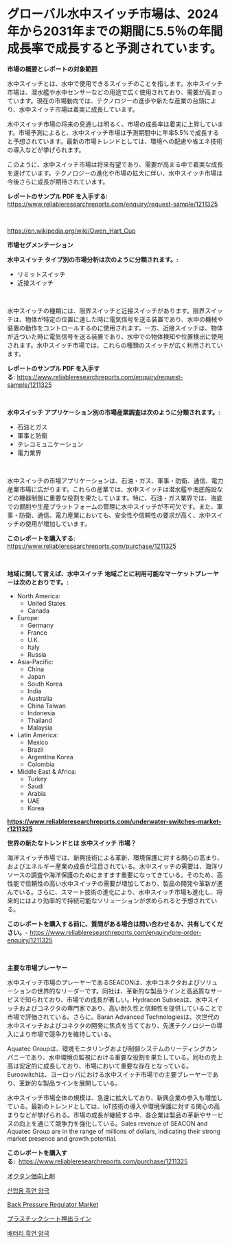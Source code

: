 <p><h1>グローバル水中スイッチ市場は、2024年から2031年までの期間に5.5％の年間成長率で成長すると予測されています。</h1></p><p><strong>市場の概要とレポートの対象範囲</strong></p>
<p><p>水中スイッチとは、水中で使用できるスイッチのことを指します。水中スイッチ市場は、潜水艦や水中センサーなどの用途で広く使用されており、需要が高まっています。現在の市場動向では、テクノロジーの進歩や新たな産業の台頭により、水中スイッチ市場は着実に成長しています。</p><p>水中スイッチ市場の将来の見通しは明るく、市場の成長率は着実に上昇しています。市場予測によると、水中スイッチ市場は予測期間中に年率5.5%で成長すると予想されています。最新の市場トレンドとしては、環境への配慮や省エネ技術の導入などが挙げられます。</p><p>このように、水中スイッチ市場は将来有望であり、需要が高まる中で着実な成長を遂げています。テクノロジーの進化や市場の拡大に伴い、水中スイッチ市場は今後さらに成長が期待されています。</p></p>
<p><strong>レポートのサンプル PDF を入手する:</strong> <a href="https://www.reliableresearchreports.com/enquiry/request-sample/1211325">https://www.reliableresearchreports.com/enquiry/request-sample/1211325</a></p>
<p>&nbsp;</p>
<p><a href="https://en.wikipedia.org/wiki/Owen_Hart_Cup">https://en.wikipedia.org/wiki/Owen_Hart_Cup</a></p>
<p><strong>市場セグメンテーション</strong></p>
<p><strong>水中スイッチ タイプ別の市場分析は次のように分類されます。:</strong></p>
<p><ul><li>リミットスイッチ</li><li>近接スイッチ</li></ul></p>
<p>&nbsp;</p>
<p><p>水中スイッチの種類には、限界スイッチと近接スイッチがあります。限界スイッチは、物体が特定の位置に達した時に電気信号を送る装置であり、水中の機械や装置の動作をコントロールするのに使用されます。一方、近接スイッチは、物体が近づいた時に電気信号を送る装置であり、水中での物体検知や位置検出に使用されます。水中スイッチ市場では、これらの種類のスイッチが広く利用されています。</p></p>
<p><strong>レポートのサンプル PDF を入手する:</strong>&nbsp;<a href="https://www.reliableresearchreports.com/enquiry/request-sample/1211325">https://www.reliableresearchreports.com/enquiry/request-sample/1211325</a></p>
<p>&nbsp;</p>
<p><strong> 水中スイッチ アプリケーション別の市場産業調査は次のように分類されます。:</strong></p>
<p><ul><li>石油とガス</li><li>軍事と防衛</li><li>テレコミュニケーション</li><li>電力業界</li></ul></p>
<p>&nbsp;</p>
<p><p>水中スイッチの市場アプリケーションは、石油・ガス、軍事・防衛、通信、電力産業市場に広がります。これらの産業では、水中スイッチは潜水艦や海底施設などの機器制御に重要な役割を果たしています。特に、石油・ガス業界では、海底での掘削や生産プラットフォームの管理に水中スイッチが不可欠です。また、軍事・防衛、通信、電力産業においても、安全性や信頼性の要求が高く、水中スイッチの使用が増加しています。</p></p>
<p><strong>このレポートを購入する:</strong>&nbsp; <a href="https://www.reliableresearchreports.com/purchase/1211325">https://www.reliableresearchreports.com/purchase/1211325</a></p>
<p>&nbsp;</p>
<p><strong>地域に関して言えば、水中スイッチ 地域ごとに利用可能なマーケットプレーヤーは次のとおりです。:</strong></p>
<p><ul>
    <li>
        North America:
        <ul>
            <li>United States</li>
            <li>Canada</li>
        </ul>
    </li>
    <li>
        Europe:
        <ul>
            <li>Germany</li>
            <li>France</li>
            <li>U.K.</li>
            <li>Italy</li>
            <li>Russia</li>
        </ul>
    </li>
    <li>
        Asia-Pacific:
        <ul>
            <li>China</li>
            <li>Japan</li>
            <li>South Korea</li>
            <li>India</li>
            <li>Australia</li>
            <li>China Taiwan</li>
            <li>Indonesia</li>
            <li>Thailand</li>
            <li>Malaysia</li>
        </ul>
    </li>
    <li>
        Latin America:
        <ul>
            <li>Mexico</li>
            <li>Brazil</li>
            <li>Argentina Korea</li>
            <li>Colombia</li>
        </ul>
    </li>
    <li>
        Middle East & Africa:
        <ul>
            <li>Turkey</li>
            <li>Saudi</li>
            <li>Arabia</li>
            <li>UAE</li>
            <li>Korea</li>
        </ul>
    </li>
    </ul></p>
<p><strong><a href="https://www.reliableresearchreports.com/underwater-switches-market-r1211325">https://www.reliableresearchreports.com/underwater-switches-market-r1211325</a></strong>&nbsp;</p>
<p><strong>世界の新たなトレンドとは 水中スイッチ 市場？</strong></p>
<p><p>海洋スイッチ市場では、新興技術による革新、環境保護に対する関心の高まり、およびエネルギー産業の成長が注目されている。水中スイッチの需要は、海洋リソースの調査や海洋保護のためにますます重要になってきている。そのため、高性能で信頼性の高い水中スイッチの需要が増加しており、製品の開発や革新が進んでいる。さらに、スマート技術の進化により、水中スイッチ市場も進化し、将来的にはより効率的で持続可能なソリューションが求められると予想されている。</p></p>
<p><strong>このレポートを購入する前に、質問がある場合は問い合わせるか、共有してください。</strong>- <a href="https://www.reliableresearchreports.com/enquiry/pre-order-enquiry/1211325">https://www.reliableresearchreports.com/enquiry/pre-order-enquiry/1211325</a></p>
<p>&nbsp;</p>
<p><strong>主要な市場プレーヤー</strong></p>
<p><p>水中スイッチ市場のプレーヤーであるSEACONは、水中コネクタおよびソリューションの世界的なリーダーです。同社は、革新的な製品ラインと高品質なサービスで知られており、市場での成長が著しい。Hydracon Subseaは、水中スイッチおよびコネクタの専門家であり、高い耐久性と信頼性を提供していることで市場で評価されている。さらに、Baran Advanced Technologiesは、次世代の水中スイッチおよびコネクタの開発に焦点を当てており、先進テクノロジーの導入により市場で競争力を維持している。</p><p>Aquatec Groupは、環境モニタリングおよび制御システムのリーディングカンパニーであり、水中環境の監視における重要な役割を果たしている。同社の売上高は安定的に成長しており、市場において重要な存在となっている。Euroswitchは、ヨーロッパにおける水中スイッチ市場での主要プレーヤーであり、革新的な製品ラインを展開している。</p><p>水中スイッチ市場全体の規模は、急速に拡大しており、新興企業の参入も増加している。最新のトレンドとしては、IoT技術の導入や環境保護に対する関心の高まりなどが挙げられる。市場の成長が継続する中、各企業は製品の革新やサービスの向上を通じて競争力を強化している。Sales revenue of SEACON and Aquatec Group are in the range of millions of dollars, indicating their strong market presence and growth potential.</p></p>
<p><strong>このレポートを購入する:</strong>&nbsp;&nbsp;<a href="https://www.reliableresearchreports.com/purchase/1211325">https://www.reliableresearchreports.com/purchase/1211325</a></p>
<p><p><a href="https://github.com/RudyBoyer2017/Market-Research-Report-List-1/blob/main/3544493149933.md">オクタン価向上剤</a></p><p><a href="https://github.com/jntpkh496620/Market-Research-Report-List-2/blob/main/6591019159697.md">산업용 흑연 양극</a></p><p><a href="https://issuu.com/reportprime-2/docs/back-pressure-regulator-market-size-2030.pptx">Back Pressure Regulator Market</a></p><p><a href="https://github.com/MosesSpinka1914/Market-Research-Report-List-2/blob/main/1248192149932.md">プラスチックシート押出ライン</a></p><p><a href="https://github.com/vsoq0zknh59/Market-Research-Report-List-2/blob/main/2931184159698.md">배터리 흑연 양극</a></p></p>